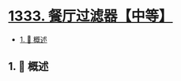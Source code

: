 # [1333. 餐厅过滤器【中等】](https://github.com/Tdahuyou/TNotes.leetcode/tree/main/notes/1333.%20%E9%A4%90%E5%8E%85%E8%BF%87%E6%BB%A4%E5%99%A8%E3%80%90%E4%B8%AD%E7%AD%89%E3%80%91)

<!-- region:toc -->

- [1. 📝 概述](#1--概述)

<!-- endregion:toc -->

## 1. 📝 概述
